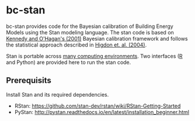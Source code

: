 # bc-stan

bc-stan provides code for the Bayesian calibration of Building Energy Models using the Stan modeling language. The stan code is based on [Kennedy and O'Hagan's (2001)](http://onlinelibrary.wiley.com/doi/10.1111/1467-9868.00294/abstract) Bayesian calibration framework and follows the statistical approach described in [Higdon et. al. (2004)](http://epubs.siam.org/doi/abs/10.1137/S1064827503426693).

Stan is portable across [many computing environments](http://mc-stan.org/users/interfaces/). Two interfaces ([R](main.R) and Python) are provided here to run the stan code.

## Prerequisits
Install Stan and its required dependencies.
* RStan: https://github.com/stan-dev/rstan/wiki/RStan-Getting-Started
* PyStan: http://pystan.readthedocs.io/en/latest/installation_beginner.html





